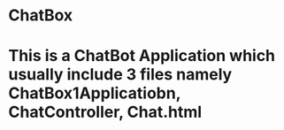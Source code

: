 # ChatBox
# This is a ChatBot Application which usually include 3 files namely ChatBox1Applicatiobn, ChatController, Chat.html
